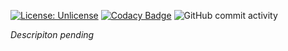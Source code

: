 [![License: Unlicense](https://img.shields.io/badge/license-Unlicense-blue.svg)](http://unlicense.org/) [![Codacy Badge](https://app.codacy.com/project/badge/Grade/a794c83bedbc4e50b4bb6a0ed73ba3d0)](https://www.codacy.com/gh/rvhonorato/gdock/dashboard?utm_source=github.com&amp;utm_medium=referral&amp;utm_content=rvhonorato/gdock&amp;utm_campaign=Badge_Grade) ![GitHub commit activity](https://img.shields.io/github/commit-activity/m/rvhonorato/gadock)

_Descripiton pending_
